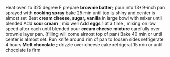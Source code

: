 Heat oven to 325 degree F
prepare **brownie batter**; pour into 13*9-inch pan sprayed with **cooking spray**
bake 25 min until top is shiny and center is almost set
Beat **cream cheese, sugar, vanilla** in large bowl with mixer until blended
Add **sour cream** , mix well
Add **eggs** 1 at a time , mixing on low speed after each until blended
pour **cream cheese mixture** carefully over brownie layer pan. (filling will come almost top of pan)
Bake 40 min or until center is almost set. 
Run knife around rim of pan to loosen sides
refrigerate 4 hours
**Melt chocolate** ; drizzle over cheese cake
refrigerat 15 min or until chocolate is firm
